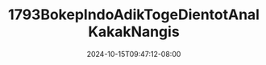 --- 
title: "1793BokepIndoAdikTogeDientotAnalKakakNangis"
description: "    1793BokepIndoAdikTogeDientotAnalKakakNangis gratis video full baru"
date: 2024-10-15T09:47:12-08:00
file_code: "25n8ycjmh301"
draft: false
cover: "cjhztehq2hhw1t7l.jpg"
tags: ["indo", "bokep-indo", "bokep-viral", "bokep-ig"]
length: 160
fld_id: "1392277"
foldername: "anal"
categories: ["anal"]
views: 160
---